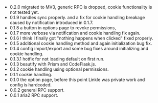 * 0.2.0 migrated to MV3, generic RPC is dropped, cookie functionality is not tested yet.
* 0.1.9 handles sync properly.
and a fix for cookie handling breakage caused by notification introduced in 0.1.7.
* 0.1.8 a button in options page to revoke permissions,
* 0.1.7 more verbose via notification and cookie handling fix again.
* 0.1.6 I think I finally got "nothing happens when clicked" fixed properly.
* 0.1.5 additional cookie handling method and again initialization bug fix.
* 0.1.4 config import/export and some bug fixes around initializing and cookie handling.
* 0.1.3.1 hotfix for not loading default on first run.
* 0.1.3 beautify with Prism and CodeFlask.js.
* 0.1.2 cookie handling using optional permissions.
* 0.1.1 cookie handling.
* 0.1.0 the option page, before this point Linkle was private work and config is hardcoded.
* 0.0.2 general RPC support.
* 0.0.1 aria2 RPC support.

